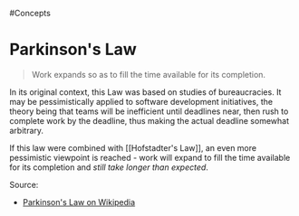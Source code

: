 #Concepts 
# Parkinson's Law

> Work expands so as to fill the time available for its completion.

In its original context, this Law was based on studies of bureaucracies. It may be pessimistically applied to software development initiatives, the theory being that teams will be inefficient until deadlines near, then rush to complete work by the deadline, thus making the actual deadline somewhat arbitrary.

If this law were combined with [[Hofstadter's Law]], an even more pessimistic viewpoint is reached - work will expand to fill the time available for its completion and _still take longer than expected_.


Source:
- [Parkinson's Law on Wikipedia](https://en.wikipedia.org/wiki/Parkinson%27s_law)
